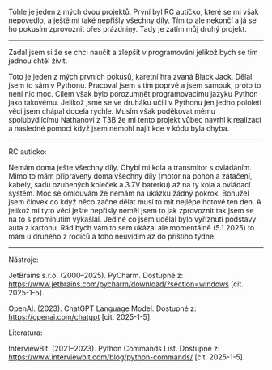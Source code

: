 Tohle je jeden z mých dvou projektů. První byl RC autíčko, které se mi však nepovedlo, a ještě mi také nepřišly všechny díly. Tím to ale nekončí a já se ho pokusím zprovoznit přes prázdniny. Tady je zatím můj druhý projekt.

--------------------------

Zadal jsem si že se chci naučit a zlepšit v programováni jelikož bych se tim jednou chtěl živit.

Toto je jeden z mých prvních pokusů, karetní hra zvaná Black Jack. Dělal jsem to sám v Pythonu. Pracoval jsem s tím poprvé a jsem samouk, proto to není nic moc. Cílem však bylo porozumnět programovacimu jazyku Python jako takovému. Jelikož jsme se ve druháku učili v Pythonu jen jedno pololeti věci jsem chápal docela rychle. Musím však poděkovat mému spolubydlícímu Nathanovi z T3B že mi tento projekt vůbec navrhl k realizaci a nasledné pomoci když jsem nemohl najít kde v kódu byla chyba.

--------------------------

RC auticko:

Nemám doma ješte všechny díly. Chybí mi kola a transmitor s ovládáním. Mimo to mám připraveny doma všechny díly (motor na pohon a zatačení, kabely, sadu ozubených koleček a 3.7V baterku) až na ty kola a ovládací systém. Moc se omlouvám že nemám na ukázku žádný pokrok.
Bohužel jsem človek co když něco začne dělat musí to mít nejlépe hotové ten den. A jelikož mi tyto věci ješte nepřisly neměl jsem to jak zprovoznit tak jsem se na to s prominutim vykašlal. Jediné co jsem udělal bylo vyříznutí podstavy auta z kartonu. Rád bych vám to sem ukázal ale momentálně (5.1.2025) to mám u druhého z rodičů a toho neuvidim az do příštího týdne.

--------------------------

Nástroje: 

JetBrains s.r.o. (2000–2025). PyCharm. Dostupné z: https://www.jetbrains.com/pycharm/download/?section=windows [cit. 2025-1-5].

OpenAI. (2023). ChatGPT Language Model. Dostupné z: https://openai.com/chatgpt [cit. 2025-1-5].

Literatura:

InterviewBit. (2021–2023). Python Commands List. Dostupné z: https://www.interviewbit.com/blog/python-commands/ [cit. 2025-1-5].
